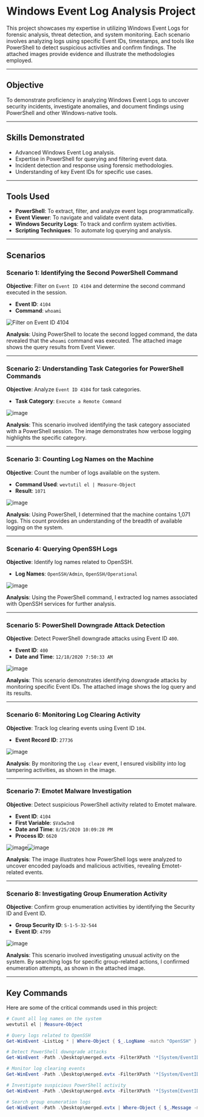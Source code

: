 # Windows Event Log Analysis Project

This project showcases my expertise in utilizing Windows Event Logs for forensic analysis, threat detection, and system monitoring. Each scenario involves analyzing logs using specific Event IDs, timestamps, and tools like PowerShell to detect suspicious activities and confirm findings. The attached images provide evidence and illustrate the methodologies employed.

--- 

## Objective

To demonstrate proficiency in analyzing Windows Event Logs to uncover security incidents, investigate anomalies, and document findings using PowerShell and other Windows-native tools.

---

## Skills Demonstrated

- Advanced Windows Event Log analysis.
- Expertise in PowerShell for querying and filtering event data.
- Incident detection and response using forensic methodologies.
- Understanding of key Event IDs for specific use cases.

---

## Tools Used

- **PowerShell**: To extract, filter, and analyze event logs programmatically.
- **Event Viewer**: To navigate and validate event data.
- **Windows Security Logs**: To track and confirm system activities.
- **Scripting Techniques**: To automate log querying and analysis.

---

## Scenarios

### **Scenario 1: Identifying the Second PowerShell Command**

**Objective**: Filter on `Event ID 4104` and determine the second command executed in the session.  
- **Event ID**: `4104`
- **Command**: `whoami`

![Filter on Event ID 4104](https://github.com/user-attachments/assets/2820c130-8443-49cf-b708-3c0405c2fe01)


**Analysis**: Using PowerShell to locate the second logged command, the data revealed that the `whoami` command was executed. The attached image shows the query results from Event Viewer.

---

### **Scenario 2: Understanding Task Categories for PowerShell Commands**

**Objective**: Analyze `Event ID 4104` for task categories.  
- **Task Category**: `Execute a Remote Command`

![image](https://github.com/user-attachments/assets/d9c46f14-4a08-4ce7-9757-980085df4c1f)


**Analysis**: This scenario involved identifying the task category associated with a PowerShell session. The image demonstrates how verbose logging highlights the specific category.

---

### **Scenario 3: Counting Log Names on the Machine**

**Objective**: Count the number of logs available on the system.  
- **Command Used**: `wevtutil el | Measure-Object`
- **Result**: `1071`

![image](https://github.com/user-attachments/assets/9e2bf8a4-0cf6-4e3f-bbc0-ad6f07e89ee1)


**Analysis**: Using PowerShell, I determined that the machine contains 1,071 logs. This count provides an understanding of the breadth of available logging on the system.

---

### **Scenario 4: Querying OpenSSH Logs**

**Objective**: Identify log names related to OpenSSH.  
- **Log Names**: `OpenSSH/Admin`, `OpenSSH/Operational`

![image](https://github.com/user-attachments/assets/b68f97f6-505e-427a-a74b-3f53f73d1985)


**Analysis**: Using the PowerShell command, I extracted log names associated with OpenSSH services for further analysis.

---

### **Scenario 5: PowerShell Downgrade Attack Detection**

**Objective**: Detect PowerShell downgrade attacks using Event ID `400`.  
- **Event ID**: `400`
- **Date and Time**: `12/18/2020 7:50:33 AM`

![image](https://github.com/user-attachments/assets/1d0f7ade-1e79-4899-8c91-da6da542a6a3)


**Analysis**: This scenario demonstrates identifying downgrade attacks by monitoring specific Event IDs. The attached image shows the log query and its results.

---

### **Scenario 6: Monitoring Log Clearing Activity**

**Objective**: Track log clearing events using Event ID `104`.  
- **Event Record ID**: `27736`

![image](https://github.com/user-attachments/assets/2be27d76-3d28-4ac5-a546-963ea838e82a)


**Analysis**: By monitoring the `Log clear` event, I ensured visibility into log tampering activities, as shown in the image.

---

### **Scenario 7: Emotet Malware Investigation**

**Objective**: Detect suspicious PowerShell activity related to Emotet malware.  
- **Event ID**: `4104`
- **First Variable**: `$Va5w3n8`
- **Date and Time**: `8/25/2020 10:09:28 PM`
- **Process ID**: `6620`

![image](https://github.com/user-attachments/assets/2b32ef6d-b019-4388-82e1-55f8ddfaffb4)![image](https://github.com/user-attachments/assets/65fbb1e3-05da-4a31-827b-e04e3e084b23)



**Analysis**: The image illustrates how PowerShell logs were analyzed to uncover encoded payloads and malicious activities, revealing Emotet-related events.

---

### **Scenario 8: Investigating Group Enumeration Activity**

**Objective**: Confirm group enumeration activities by identifying the Security ID and Event ID.  
- **Group Security ID**: `S-1-5-32-544`
- **Event ID**: `4799`

![image](https://github.com/user-attachments/assets/c01da7c9-cd1b-4156-897b-6b8524b8a035)


**Analysis**: This scenario involved investigating unusual activity on the system. By searching logs for specific group-related actions, I confirmed enumeration attempts, as shown in the attached image.

---

## Key Commands

Here are some of the critical commands used in this project:

```powershell
# Count all log names on the system
wevtutil el | Measure-Object

# Query logs related to OpenSSH
Get-WinEvent -ListLog * | Where-Object { $_.LogName -match "OpenSSH" }

# Detect PowerShell downgrade attacks
Get-WinEvent -Path .\Desktop\merged.evtx -FilterXPath '*[System/EventID=400]' -MaxEvents 10

# Monitor log clearing events
Get-WinEvent -Path .\Desktop\merged.evtx -FilterXPath '*[System/EventID=104]' -MaxEvents 10 | Select-Object RecordId

# Investigate suspicious PowerShell activity
Get-WinEvent -Path .\Desktop\merged.evtx -FilterXPath '*[System[EventID=4104]]' -MaxEvents 1 | Select-Object -Property Id, ProcessId, TimeCreated, Message

# Search group enumeration logs
Get-WinEvent -Path .\Desktop\merged.evtx | Where-Object { $_.Message -match "S-1-5-32-544" } | Select-Object TimeCreated, Id, Message
